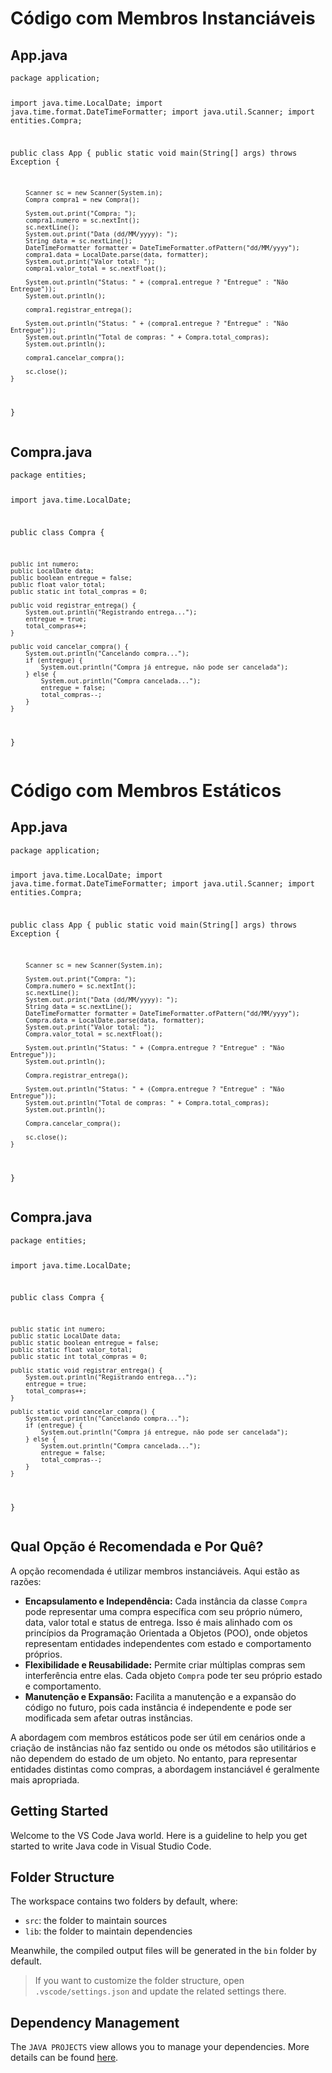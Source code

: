 <!DOCTYPE html>
<html>
<head>
    <title>Código com Membros Instanciáveis</title>
</head>
<body>
    <h1>Código com Membros Instanciáveis</h1>

<h2>App.java</h2>
    <pre>
<code>package application;

import java.time.LocalDate;
import java.time.format.DateTimeFormatter;
import java.util.Scanner;
import entities.Compra;

public class App {
    public static void main(String[] args) throws Exception {

        Scanner sc = new Scanner(System.in);
        Compra compra1 = new Compra();

        System.out.print("Compra: ");
        compra1.numero = sc.nextInt();
        sc.nextLine();
        System.out.print("Data (dd/MM/yyyy): ");
        String data = sc.nextLine();
        DateTimeFormatter formatter = DateTimeFormatter.ofPattern("dd/MM/yyyy");
        compra1.data = LocalDate.parse(data, formatter);
        System.out.print("Valor total: ");
        compra1.valor_total = sc.nextFloat();

        System.out.println("Status: " + (compra1.entregue ? "Entregue" : "Não Entregue"));
        System.out.println();

        compra1.registrar_entrega();

        System.out.println("Status: " + (compra1.entregue ? "Entregue" : "Não Entregue"));
        System.out.println("Total de compras: " + Compra.total_compras);
        System.out.println();

        compra1.cancelar_compra();

        sc.close();
    }
}
</code>
    </pre>

<h2>Compra.java</h2>
    <pre>
<code>package entities;

import java.time.LocalDate;

public class Compra {

    public int numero;
    public LocalDate data;
    public boolean entregue = false;
    public float valor_total;
    public static int total_compras = 0;

    public void registrar_entrega() {
        System.out.println("Registrando entrega...");
        entregue = true;
        total_compras++;
    }

    public void cancelar_compra() {
        System.out.println("Cancelando compra...");
        if (entregue) {
            System.out.println("Compra já entregue, não pode ser cancelada");
        } else {
            System.out.println("Compra cancelada...");
            entregue = false;
            total_compras--;
        }
    }
}
</code>
    </pre>
</body>
</html>



<!DOCTYPE html>
<html>
<head>
    <title>Código com Membros Estáticos</title>
</head>
<body>
    <h1>Código com Membros Estáticos</h1>

<h2>App.java</h2>
    <pre>
<code>package application;

import java.time.LocalDate;
import java.time.format.DateTimeFormatter;
import java.util.Scanner;
import entities.Compra;

public class App {
    public static void main(String[] args) throws Exception {

        Scanner sc = new Scanner(System.in);

        System.out.print("Compra: ");
        Compra.numero = sc.nextInt();
        sc.nextLine();
        System.out.print("Data (dd/MM/yyyy): ");
        String data = sc.nextLine();
        DateTimeFormatter formatter = DateTimeFormatter.ofPattern("dd/MM/yyyy");
        Compra.data = LocalDate.parse(data, formatter);
        System.out.print("Valor total: ");
        Compra.valor_total = sc.nextFloat();

        System.out.println("Status: " + (Compra.entregue ? "Entregue" : "Não Entregue"));
        System.out.println();

        Compra.registrar_entrega();

        System.out.println("Status: " + (Compra.entregue ? "Entregue" : "Não Entregue"));
        System.out.println("Total de compras: " + Compra.total_compras);
        System.out.println();

        Compra.cancelar_compra();

        sc.close();
    }
}
</code>
    </pre>

<h2>Compra.java</h2>
    <pre>
<code>package entities;

import java.time.LocalDate;

public class Compra {

    public static int numero;
    public static LocalDate data;
    public static boolean entregue = false;
    public static float valor_total;
    public static int total_compras = 0;

    public static void registrar_entrega() {
        System.out.println("Registrando entrega...");
        entregue = true;
        total_compras++;
    }

    public static void cancelar_compra() {
        System.out.println("Cancelando compra...");
        if (entregue) {
            System.out.println("Compra já entregue, não pode ser cancelada");
        } else {
            System.out.println("Compra cancelada...");
            entregue = false;
            total_compras--;
        }
    }
}
</code>
    </pre>

<h2>Qual Opção é Recomendada e Por Quê?</h2>
    <p>A opção recomendada é utilizar membros instanciáveis. Aqui estão as razões:</p>
    <ul>
        <li><b>Encapsulamento e Independência:</b> Cada instância da classe <code>Compra</code> pode representar uma compra específica com seu próprio número, data, valor total e status de entrega. Isso é mais alinhado com os princípios da Programação Orientada a Objetos (POO), onde objetos representam entidades independentes com estado e comportamento próprios.</li>
        <li><b>Flexibilidade e Reusabilidade:</b> Permite criar múltiplas compras sem interferência entre elas. Cada objeto <code>Compra</code> pode ter seu próprio estado e comportamento.</li>
        <li><b>Manutenção e Expansão:</b> Facilita a manutenção e a expansão do código no futuro, pois cada instância é independente e pode ser modificada sem afetar outras instâncias.</li>
    </ul>
    <p>A abordagem com membros estáticos pode ser útil em cenários onde a criação de instâncias não faz sentido ou onde os métodos são utilitários e não dependem do estado de um objeto. No entanto, para representar entidades distintas como compras, a abordagem instanciável é geralmente mais apropriada.</p>
</body>
</html>




## Getting Started

Welcome to the VS Code Java world. Here is a guideline to help you get started to write Java code in Visual Studio Code.

## Folder Structure

The workspace contains two folders by default, where:

- `src`: the folder to maintain sources
- `lib`: the folder to maintain dependencies

Meanwhile, the compiled output files will be generated in the `bin` folder by default.

> If you want to customize the folder structure, open `.vscode/settings.json` and update the related settings there.

## Dependency Management

The `JAVA PROJECTS` view allows you to manage your dependencies. More details can be found [here](https://github.com/microsoft/vscode-java-dependency#manage-dependencies).
